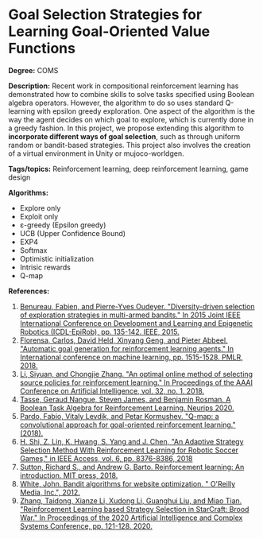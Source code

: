 # Goal Selection Strategies for Learning Goal-Oriented Value Functions

**Degree:** COMS

**Description:** Recent work in compositional reinforcement learning has demonstrated how to
combine skills to solve tasks specified using Boolean algebra operators. However, the algorithm
to do so uses standard Q-learning with epsilon greedy exploration. One aspect of the algorithm
is the way the agent decides on which goal to explore, which is currently done in a greedy
fashion. In this project, we propose extending this algorithm to **incorporate different ways of goal
selection**, such as through uniform random or bandit-based strategies. This project also involves
the creation of a virtual environment in Unity or mujoco-worldgen.

**Tags/topics:** Reinforcement learning, deep reinforcement learning, game design

**Algorithms:**
- Explore only
- Exploit only
- ε-greedy (Epsilon greedy)
- UCB (Upper Confidence Bound)
- EXP4
- Softmax
- Optimistic initialization
- Intrisic rewards
- Q-map

**References:** 
1. [Benureau, Fabien, and Pierre-Yves Oudeyer. "Diversity-driven selection of exploration strategies in multi-armed bandits." In 2015 Joint IEEE International Conference on Development and Learning and Epigenetic Robotics (ICDL-EpiRob), pp. 135-142. IEEE, 2015.](https://ieeexplore.ieee.org/abstract/document/7346130)
1. [Florensa, Carlos, David Held, Xinyang Geng, and Pieter Abbeel. "Automatic goal generation for reinforcement learning agents." In International conference on machine learning, pp. 1515-1528. PMLR, 2018.](https://proceedings.mlr.press/v80/florensa18a.html)
1. [Li, Siyuan, and Chongjie Zhang. "An optimal online method of selecting source policies for reinforcement learning." In Proceedings of the AAAI Conference on Artificial Intelligence, vol. 32, no. 1. 2018.](https://ojs.aaai.org/index.php/AAAI/article/view/11718)
1. [Tasse, Geraud Nangue, Steven James, and Benjamin Rosman. A Boolean Task Algebra for Reinforcement Learning. Neurips 2020.](https://proceedings.neurips.cc/paper/2020/hash/6ba3af5d7b2790e73f0de32e5c8c1798-Abstract.html)
1. [Pardo, Fabio, Vitaly Levdik, and Petar Kormushev. "Q-map: a convolutional approach for goal-oriented reinforcement learning." (2018).](https://openreview.net/forum?id=rye7XnRqFm)
1. [H. Shi, Z. Lin, K. Hwang, S. Yang and J. Chen, "An Adaptive Strategy Selection Method With Reinforcement Learning for Robotic Soccer Games," in IEEE Access, vol. 6, pp. 8376-8386, 2018](https://ieeexplore.ieee.org/abstract/document/8301430)
1. [Sutton, Richard S., and Andrew G. Barto. Reinforcement learning: An introduction. MIT press, 2018.](https://books.google.com/books?hl=en&lr=&id=uWV0DwAAQBAJ&oi=fnd&pg=PR7&dq=+Reinforcement+learning:+An+introduction&ots=mirNs6X4i8&sig=Gh6KgbbNms8_OGtnKEmgvRtExck)
1. [White, John. Bandit algorithms for website optimization. " O'Reilly Media, Inc.", 2012.](https://books.google.com/books?hl=en&lr=&id=ZhM7Whrl5B4C&oi=fnd&pg=PR2&dq=Bandit+Algorithms+for+Website+Optimization&ots=wj-iMh3SCq&sig=Kb0y8dxsTyV45laLnJXlAPBtstQ)
1. [Zhang, Taidong, Xianze Li, Xudong Li, Guanghui Liu, and Miao Tian. "Reinforcement Learning based Strategy Selection in StarCraft: Brood War." In Proceedings of the 2020 Artificial Intelligence and Complex Systems Conference, pp. 121-128. 2020.](https://dl.acm.org/doi/abs/10.1145/3407703.3407726?casa_token=wnvoVjGBR6EAAAAA:J1RzGZWcNtLMg7t25rBOZsYbiGEDENwPq30zBMBLeoKoLxDwMk3EIa5Kc6EY846-UMK_sWeS87h0)